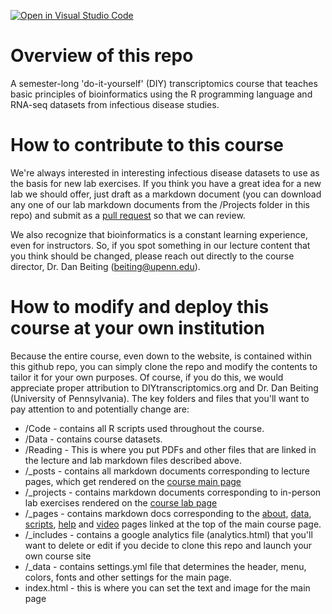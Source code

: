 [![Open in Visual Studio Code](https://open.vscode.dev/badges/open-in-vscode.svg)](https://open.vscode.dev/DIYtranscriptomics/DIYtranscriptomics.github.io)

# Overview of this repo

A semester-long 'do-it-yourself' (DIY) transcriptomics course that teaches basic principles of bioinformatics using the R programming language and RNA-seq datasets from infectious disease studies.  

# How to contribute to this course

We're always interested in interesting infectious disease datasets to use as the basis for new lab exercises.  If you think you have a great idea for a new lab we should offer, just draft as a markdown document (you can download any one of our lab markdown documents from the /Projects folder in this repo) and submit as a [pull request](https://docs.github.com/en/github/collaborating-with-pull-requests/proposing-changes-to-your-work-with-pull-requests/about-pull-requests) so that we can review.

We also recognize that bioinformatics is a constant learning experience, even for instructors.  So, if you spot something in our lecture content that you think should be changed, please reach out directly to the course director, Dr. Dan Beiting (beiting@upenn.edu).

# How to modify and deploy this course at your own institution

Because the entire course, even down to the website, is contained within this github repo, you can simply clone the repo and modify the contents to tailor it for your own purposes.  Of course, if you do this, we would appreciate proper attribution to DIYtranscriptomics.org and Dr. Dan Beiting (University of Pennsylvania).  The key folders and files that you'll want to pay attention to and potentially change are:

- /Code - contains all R scripts used throughout the course. 
- /Data - contains course datasets.
- /Reading - This is where you put PDFs and other files that are linked in the lecture and lab markdown files described above.
- /\_posts - contains all markdown documents corresponding to lecture pages, which get rendered on the [course main page](https://diytranscriptomics.com/)
- /\_projects - contains markdown documents corresponding to in-person lab exercises rendered on the [course lab page](https://diytranscriptomics.com/lab/)
- /\_pages - contains markdown docs corresponding to the [about](https://diytranscriptomics.com/about), [data](https://diytranscriptomics.com/data), [scripts](https://diytranscriptomics.com/scripts), [help](https://diytranscriptomics.com/help) and [video](https://diytranscriptomics.com/video) pages linked at the top of the main course page.
- /\_includes - contains a google analytics file (analytics.html) that you'll want to delete or edit if you decide to clone this repo and launch your own course site
- /\_data - contains settings.yml file that determines the header, menu, colors, fonts and other settings for the main page.
- index.html - this is where you can set the text and image for the main page

